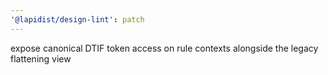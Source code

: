 ```yaml
---
'@lapidist/design-lint': patch
---
```


expose canonical DTIF token access on rule contexts alongside the legacy flattening view
